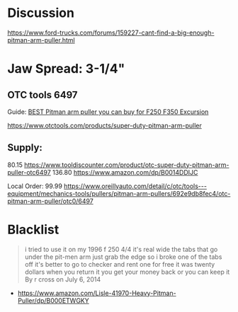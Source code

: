 # Discussion
https://www.ford-trucks.com/forums/159227-cant-find-a-big-enough-pitman-arm-puller.html

# Jaw Spread: 3-1/4"
## OTC tools 6497
Guide: [BEST Pitman arm puller you can buy for F250 F350 Excursion](https://youtu.be/BjFsU5dxOUk)

https://www.otctools.com/products/super-duty-pitman-arm-puller

## Supply:
80.15 https://www.tooldiscounter.com/product/otc-super-duty-pitman-arm-puller-otc6497
136.80 https://www.amazon.com/dp/B0014DDIJC

Local Order: 99.99 https://www.oreillyauto.com/detail/c/otc/tools---equipment/mechanics-tools/pullers/pitman-arm-pullers/692e9db8fec4/otc-pitman-arm-puller/otc0/6497

# Blacklist
> i tried to use it on my 1996 f 250 4/4 it's real wide the tabs that go under the pit-men arm just grab the edge so i broke one of the tabs off it's better to go to checker and rent one for free it was twenty dollars when you return it you get your money back or you can keep it
By r cross on July 6, 2014
- https://www.amazon.com/Lisle-41970-Heavy-Pitman-Puller/dp/B000ETWGKY
